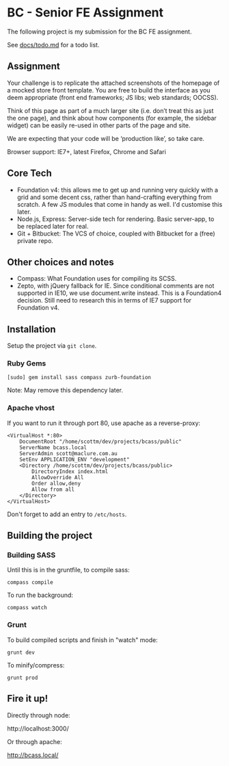 # BC - Senior FE Assignment

The following project is my submission for the BC FE assignment.

See [docs/todo.md](https://github.com/ScottMaclure/bcass/blob/master/docs/todo.md) for a todo list.

## Assignment

Your challenge is to replicate the attached screenshots of the homepage of a mocked store front
template. You are free to build the interface as you deem appropriate (front end frameworks; JS libs;
web standards; OOCSS).

Think of this page as part of a much larger site (i.e. don’t treat this as just the one page), and think about
how components (for example, the sidebar widget) can be easily re-used in other parts of the page and
site. 

We are expecting that your code will be ‘production like’, so take care.

Browser support: IE7+, latest Firefox, Chrome and Safari

## Core Tech

* Foundation v4: this allows me to get up and running very quickly with a grid and some decent css, rather than hand-crafting everything from scratch. A few JS modules that come in handy as well. I'd customise this later.
* Node.js, Express: Server-side tech for rendering. Basic server-app, to be replaced later for real.
* Git + Bitbucket: The VCS of choice, coupled with Bitbucket for a (free) private repo.

## Other choices and notes

* Compass: What Foundation uses for compiling its SCSS.
* Zepto, with jQuery fallback for IE. Since conditional comments are not supported in IE10, we use document.write instead. This is a Foundation4 decision. Still need to research this in terms of IE7 support for Foundation v4.

## Installation

Setup the project via `git clone`.

### Ruby Gems

```
[sudo] gem install sass compass zurb-foundation
```

Note: May remove this dependency later.

### Apache vhost

If you want to run it through port 80, use apache as a reverse-proxy:

```
<VirtualHost *:80>
    DocumentRoot "/home/scottm/dev/projects/bcass/public"
    ServerName bcass.local
    ServerAdmin scott@maclure.com.au
    SetEnv APPLICATION_ENV "development"
    <Directory /home/scottm/dev/projects/bcass/public>
        DirectoryIndex index.html
        AllowOverride All
        Order allow,deny
        Allow from all
    </Directory>
</VirtualHost>
```

Don't forget to add an entry to `/etc/hosts`.

## Building the project

### Building SASS

Until this is in the gruntfile, to compile sass:

`compass compile`

To run the background:

`compass watch`

### Grunt

To build compiled scripts and finish in "watch" mode:

`grunt dev`

To minify/compress:

`grunt prod`

## Fire it up!

Directly through node:

http://localhost:3000/

Or through apache:

http://bcass.local/